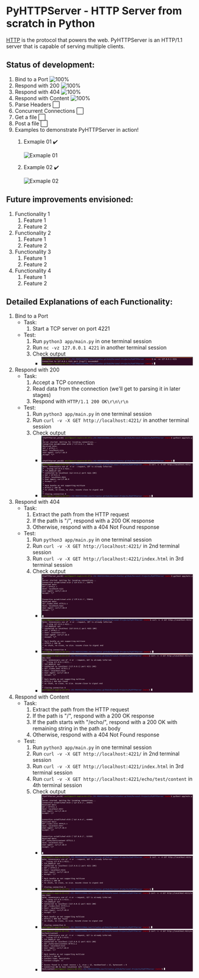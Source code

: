 # PyHTTPServer - HTTP Server from scratch in Python

[HTTP](https://en.wikipedia.org/wiki/Hypertext_Transfer_Protocol) is the
protocol that powers the web. PyHTTPServer is an HTTP/1.1 server
that is capable of serving multiple clients.

## Status of development:

1. Bind to a Port         ![100%](https://progress-bar.dev/100)
2. Respond with 200       ![100%](https://progress-bar.dev/100)
3. Respond with 404       ![100%](https://progress-bar.dev/100)
4. Respond with Content   ![100%](https://progress-bar.dev/100)
5. Parse Headers          ⬜
6. Concurrent Connections ⬜
7. Get a file             ⬜
8. Post a file            ⬜
9. Examples to demonstrate PyHTTPServer in action!
    1. Exmaple 01  ✔️
    
    
        ![Exmaple 01](https://github.com/ancilcleetus/Personal-Projects/blob/main/PyHTTPServer/examples/Exmaple-01.png)
    2. Example 02  ✔️
    
    
        ![Exmaple 02](https://github.com/ancilcleetus/Personal-Projects/blob/main/PyHTTPServer/examples/Exmaple-02.png)

## Future improvements envisioned:

1. Functionality 1
    1. Feature 1
    2. Feature 2
2. Functionality 2
    1. Feature 1
    2. Feature 2
3. Functionality 3
    1. Feature 1
    2. Feature 2
4. Functionality 4
    1. Feature 1
    2. Feature 2
    
## Detailed Explanations of each Functionality:

1. Bind to a Port
    - Task:
        1. Start a TCP server on port 4221
    - Test:
        1. Run `python3 app/main.py` in one terminal session
        2. Run `nc -vz 127.0.0.1 4221` in another terminal session
        3. Check output
            - ![Client](https://github.com/ancilcleetus/Personal-Projects/blob/main/PyHTTPServer/misc-data/Functionality-01-Bind-to-a-Port-01.png)
2. Respond with 200
    - Task:
        1. Accept a TCP connection
        2. Read data from the connection (we'll get to parsing it in later stages)
        3. Respond with `HTTP/1.1 200 OK\r\n\r\n`
    - Test:
        1. Run `python3 app/main.py` in one terminal session
        2. Run `curl -v -X GET http://localhost:4221/` in another terminal session
        3. Check output
            - ![PyHTTPServer](https://github.com/ancilcleetus/Personal-Projects/blob/main/PyHTTPServer/misc-data/Functionality-02-Respond-with-200-01.png)
            - ![Client](https://github.com/ancilcleetus/Personal-Projects/blob/main/PyHTTPServer/misc-data/Functionality-02-Respond-with-200-02.png)
3. Respond with 404
    - Task:
        1. Extract the path from the HTTP request
        2. If the path is "/", respond with a 200 OK response
        3. Otherwise, respond with a 404 Not Found response
    - Test:
        1. Run `python3 app/main.py` in one terminal session
        2. Run `curl -v -X GET http://localhost:4221/` in 2nd terminal session
        3. Run `curl -v -X GET http://localhost:4221/index.html` in 3rd terminal session
        4. Check output
            - ![PyHTTPServer](https://github.com/ancilcleetus/Personal-Projects/blob/main/PyHTTPServer/misc-data/Functionality-03-Respond-with-404-01.png)
            - ![Client1](https://github.com/ancilcleetus/Personal-Projects/blob/main/PyHTTPServer/misc-data/Functionality-03-Respond-with-404-02.png)
            - ![Client2](https://github.com/ancilcleetus/Personal-Projects/blob/main/PyHTTPServer/misc-data/Functionality-03-Respond-with-404-03.png)
4. Respond with Content
    - Task:
        1. Extract the path from the HTTP request
        2. If the path is "/", respond with a 200 OK response
        3. If the path starts with "/echo/", respond with a 200 OK with remaining string in the path as body
        4. Otherwise, respond with a 404 Not Found response
    - Test:
        1. Run `python3 app/main.py` in one terminal session
        2. Run `curl -v -X GET http://localhost:4221/` in 2nd terminal session
        3. Run `curl -v -X GET http://localhost:4221/index.html` in 3rd terminal session
        4. Run `curl -v -X GET http://localhost:4221/echo/test/content` in 4th terminal session
        4. Check output
            - ![PyHTTPServer](https://github.com/ancilcleetus/Personal-Projects/blob/main/PyHTTPServer/misc-data/Functionality-04-Respond-with-Content-01.png)
            - ![Client1](https://github.com/ancilcleetus/Personal-Projects/blob/main/PyHTTPServer/misc-data/Functionality-04-Respond-with-Content-02.png)
            - ![Client2](https://github.com/ancilcleetus/Personal-Projects/blob/main/PyHTTPServer/misc-data/Functionality-04-Respond-with-Content-03.png)
            - ![Client3](https://github.com/ancilcleetus/Personal-Projects/blob/main/PyHTTPServer/misc-data/Functionality-04-Respond-with-Content-04.png)

